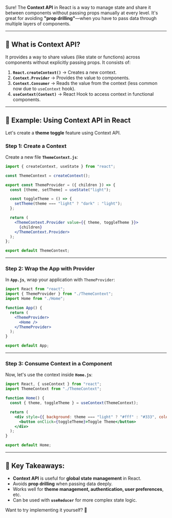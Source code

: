 Sure! The **Context API** in React is a way to manage state and share it between components without passing props manually at every level. It's great for avoiding **"prop drilling"**—when you have to pass data through multiple layers of components.

---

## 🔹 What is Context API?  
It provides a way to share values (like state or functions) across components without explicitly passing props. It consists of:

1. **`React.createContext()`** → Creates a new context.  
2. **`Context.Provider`** → Provides the value to components.  
3. **`Context.Consumer`** → Reads the value from the context (less common now due to `useContext` hook).  
4. **`useContext(Context)`** → React Hook to access context in functional components.

---

## 🔹 Example: Using Context API in React
Let's create a **theme toggle** feature using Context API.

### **Step 1: Create a Context**
Create a new file **`ThemeContext.js`**:
```jsx
import { createContext, useState } from "react";

const ThemeContext = createContext();

export const ThemeProvider = ({ children }) => {
  const [theme, setTheme] = useState("light");

  const toggleTheme = () => {
    setTheme(theme === "light" ? "dark" : "light");
  };

  return (
    <ThemeContext.Provider value={{ theme, toggleTheme }}>
      {children}
    </ThemeContext.Provider>
  );
};

export default ThemeContext;
```

---

### **Step 2: Wrap the App with Provider**
In **`App.js`**, wrap your application with `ThemeProvider`:
```jsx
import React from "react";
import { ThemeProvider } from "./ThemeContext";
import Home from "./Home";

function App() {
  return (
    <ThemeProvider>
      <Home />
    </ThemeProvider>
  );
}

export default App;
```

---

### **Step 3: Consume Context in a Component**
Now, let's use the context inside **`Home.js`**:
```jsx
import React, { useContext } from "react";
import ThemeContext from "./ThemeContext";

function Home() {
  const { theme, toggleTheme } = useContext(ThemeContext);

  return (
    <div style={{ background: theme === "light" ? "#fff" : "#333", color: theme === "light" ? "#000" : "#fff", height: "100vh", display: "flex", justifyContent: "center", alignItems: "center" }}>
      <button onClick={toggleTheme}>Toggle Theme</button>
    </div>
  );
}

export default Home;
```

---

## 🔹 Key Takeaways:
- **Context API** is useful for **global state management** in React.
- Avoids **prop drilling** when passing data deeply.
- Works well for **theme management, authentication, user preferences**, etc.
- Can be used with **`useReducer`** for more complex state logic.

Want to try implementing it yourself? 🚀